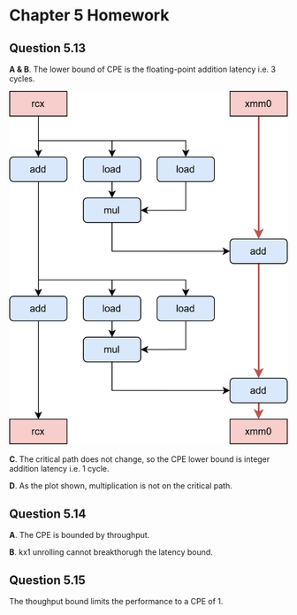 # Chapter 5 Homework

## Question 5.13
**A & B**. The lower bound of CPE is the floating-point addition latency i.e. 3 cycles.

![](plots/inner1.svg)

**C**. The critical path does not change, so the CPE lower bound is integer addition latency i.e. 1 cycle.

**D**. As the plot shown, multiplication is not on the critical path.

## Question 5.14
**A**. The CPE is bounded by throughput.

**B**. kx1 unrolling cannot breakthorugh the latency bound.

## Question 5.15
The thoughput bound limits the performance to a CPE of 1.